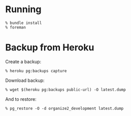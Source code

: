 # Running

    % bundle install
    % foreman

# Backup from Heroku

Create a backup:

    % heroku pg:backups capture

Download backup:

    % wget $(heroku pg:backups public-url) -O latest.dump

And to restore:

    % pg_restore -O -d organize2_development latest.dump
